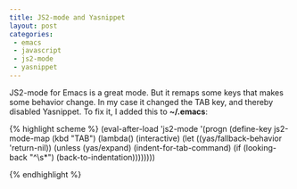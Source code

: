 ```yaml
---
title: JS2-mode and Yasnippet
layout: post
categories:
 - emacs
 - javascript
 - js2-mode
 - yasnippet
---
```


JS2-mode for Emacs is a great mode. But it remaps some keys that makes
some behavior change. In my case it changed the TAB key, and thereby
disabled Yasnippet. To fix it, I added this to
**~/.emacs**:

{% highlight scheme %}
(eval-after-load 'js2-mode
  '(progn
     (define-key js2-mode-map (kbd "TAB") (lambda()
                                            (interactive)
                                            (let ((yas/fallback-behavior 'return-nil))
                                              (unless (yas/expand)
                                                (indent-for-tab-command)
                                                (if (looking-back "^\s*")
                                                    (back-to-indentation))))))))

{% endhighlight %}
